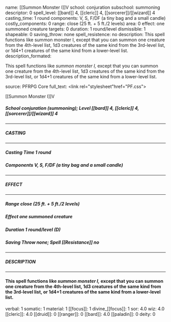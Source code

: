 name: [[Summon Monster I]]V
school: conjuration
subschool: summoning
descriptor: 0
spell_level: [[bard]] 4, [[cleric]] 4, [[sorcerer]]/[[wizard]] 4
casting_time: 1 round
components: V, S, F/DF (a tiny bag and a small candle)
costly_components: 0
range: close (25 ft. + 5 ft./2 levels)
area: 0
effect: one summoned creature
targets: 0
duration: 1 round/level
dismissible: 1
shapeable: 0
saving_throw: none
spell_resistence: no
description: This spell functions like summon monster I, except that you can summon one creature from the 4th-level list, 1d3 creatures of the same kind from the 3rd-level list, or 1d4+1 creatures of the same kind from a lower-level list.
description_formated: <p>This spell functions like <i>summon monster I,</i> except that you can summon one creature from the 4th-level list, 1d3 creatures of the same kind from the 3rd-level list, or 1d4+1 creatures of the same kind from a lower-level list.</p>
source: PFRPG Core
full_text: <link rel="stylesheet"href="PF.css"><div class="heading"><p class="alignleft">[[Summon Monster I]]V</p><div style="clear: both;"></div></div><div><h5><b>School </b>conjuration (summoning); <b>Level </b>[[bard]] 4, [[cleric]] 4, [[sorcerer]]/[[wizard]] 4</h5></div><hr/><div><h5><b>CASTING</b></h5></div><hr/><div><h5><b>Casting Time </b>1 round</h5><h5><b>Components </b>V, S, F/DF (a tiny bag and a small candle)</h5></div><hr/><div><h5><b>EFFECT</b></h5></div><hr/><div><h5><b>Range </b>close (25 ft. + 5 ft./2 levels)</h5><h5><b>Effect </b>one summoned creature</h5><h5><b>Duration </b>1 round/level (D)</h5><h5><b>Saving Throw </b>none; <b>Spell [[Resistance]] </b>no</h5></div><hr/><div><h5><b>DESCRIPTION</b></h5></div><hr/><div><h4><p>This spell functions like <i>summon monster I,</i> except that you can summon one creature from the 4th-level list, 1d3 creatures of the same kind from the 3rd-level list, or 1d4+1 creatures of the same kind from a lower-level list.</p></h4></div>
verbal: 1
somatic: 1
material: 1
[[focus]]: 1
divine_[[focus]]: 1
sor: 4.0
wiz: 4.0
[[cleric]]: 4.0
[[druid]]: 0
[[ranger]]: 0
[[bard]]: 4.0
[[paladin]]: 0
deity: 0
